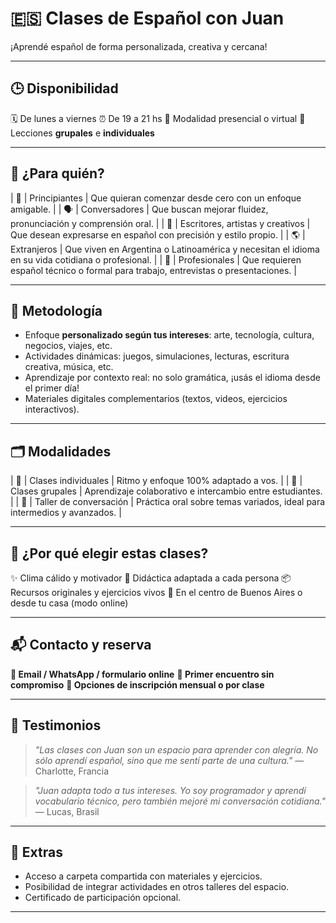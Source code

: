 # 🇪🇸 Clases de Español con Juan

¡Aprendé español de forma personalizada, creativa y cercana!

---

## 🕒 Disponibilidad

🗓️ De lunes a viernes
⏰ De 19 a 21 hs
📍 Modalidad presencial o virtual
👥 Lecciones **grupales** e **individuales**

---

## 🎯 ¿Para quién?

| 👶 | Principiantes | Que quieran comenzar desde cero con un enfoque amigable. |
| 🗣️ | Conversadores | Que buscan mejorar fluidez, pronunciación y comprensión oral. |
| 📖 | Escritores, artistas y creativos | Que desean expresarse en español con precisión y estilo propio. |
| 🌎 | Extranjeros | Que viven en Argentina o Latinoamérica y necesitan el idioma en su vida cotidiana o profesional. |
| 💼 | Profesionales | Que requieren español técnico o formal para trabajo, entrevistas o presentaciones. |

---

## 🧩 Metodología

- Enfoque **personalizado según tus intereses**: arte, tecnología, cultura, negocios, viajes, etc.
- Actividades dinámicas: juegos, simulaciones, lecturas, escritura creativa, música, etc.
- Aprendizaje por contexto real: no solo gramática, ¡usás el idioma desde el primer día!
- Materiales digitales complementarios (textos, videos, ejercicios interactivos).

---

## 🗂️ Modalidades

| 🌱 | Clases individuales | Ritmo y enfoque 100% adaptado a vos. |
| 🤝 | Clases grupales | Aprendizaje colaborativo e intercambio entre estudiantes. |
| 💬 | Taller de conversación | Práctica oral sobre temas variados, ideal para intermedios y avanzados. |

---

## 🌟 ¿Por qué elegir estas clases?

✨ Clima cálido y motivador
🧠 Didáctica adaptada a cada persona
📦 Recursos originales y ejercicios vivos
📍 En el centro de Buenos Aires o desde tu casa (modo online)

---

## 📬 Contacto y reserva

**📩 Email / WhatsApp / formulario online**
**👋 Primer encuentro sin compromiso**
**📝 Opciones de inscripción mensual o por clase**

---

## 💬 Testimonios

> *"Las clases con Juan son un espacio para aprender con alegría. No sólo aprendí español, sino que me sentí parte de una cultura."*
> — Charlotte, Francia

> *"Juan adapta todo a tus intereses. Yo soy programador y aprendí vocabulario técnico, pero también mejoré mi conversación cotidiana."*
> — Lucas, Brasil

---

## 📎 Extras

- Acceso a carpeta compartida con materiales y ejercicios.
- Posibilidad de integrar actividades en otros talleres del espacio.
- Certificado de participación opcional.

---
